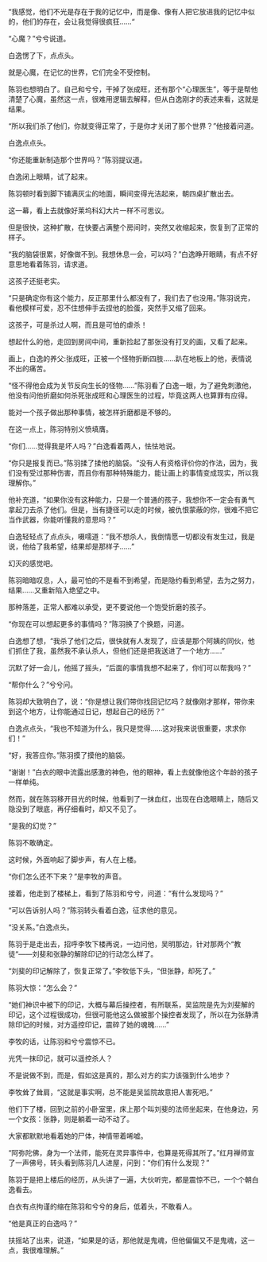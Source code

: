 “我感觉，他们不光是存在于我的记忆中，而是像、像有人把它放进我的记忆中似的，他们的存在，会让我觉得很疯狂……“

“心魔？”兮兮说道。

白逸愣了下，点点头。

就是心魔，在记忆的世界，它们完全不受控制。

陈羽也想明白了。自己和兮兮，干掉了张成旺，还有那个“心理医生”，等于是帮他清楚了心魔，虽然这一点，很难用逻辑去解释，但从白逸刚才的表述来看，这就是结果。

“所以我们杀了他们，你就变得正常了，于是你才关闭了那个世界？”他接着问道。

白逸点点头。

“你还能重新制造那个世界吗？”陈羽提议道。

白逸闭上眼睛，试了起来。

陈羽顿时看到脚下铺满灰尘的地面，瞬间变得光洁起来，朝四桌扩散出去。

这一幕，看上去就像好莱坞科幻大片一样不可思议。

但是很快，这种扩散，在快要占满整个房间时，突然又收缩起来，恢复到了正常的样子。

“我的脑袋很累，好像做不到。我想休息一会，可以吗？”白逸睁开眼睛，有点不好意思地看着陈羽，请求道。

这孩子还挺老实。

“只是确定你有这个能力，反正那里什么都没有了，我们去了也没用。”陈羽说完，看他模样可爱，忍不住想伸手去捏他的脸蛋，突然手又缩了回来。

这孩子，可是杀过人啊，而且是可怕的虐杀！

想起什么的他，走回到房间中间，重新捡起了那张没有打叉的画，又看了起来。

画上，白逸的养父:张成旺，正被一个怪物折断四肢……趴在地板上的他，表情说不出的痛苦。

“怪不得他会成为关节反向生长的怪物……”陈羽看了白逸一眼，为了避免刺激他，他没有问他折磨如何杀死张成旺和心理医生的过程，毕竟这两人也算罪有应得。

能对一个孩子做出那种事情，被怎样折磨都是不够的。

在这一点上，陈羽特别义愤填膺。

“你们……觉得我是坏人吗？”白逸看着两人，怯怯地说。

“你只是报复而已。”陈羽揉了揉他的脑袋。“没有人有资格评价你的作法，因为，我们没有受过那种伤害，而且你有那种特殊能力，能让画上的事情变成现实，所以我理解你。”

他补充道，“如果你没有这种能力，只是一个普通的孩子，我想你不一定会有勇气拿起刀去杀了他们。但是，当有捷径可以走的时候，被仇恨蒙蔽的你，很难不把它当作武器，你能听懂我的意思吗？”

白逸轻轻点了点点头，嗫嚅道：“我不想杀人，我倒情愿一切都没有发生过，我是说，他给了我希望，结果却是那样子……”

幻灭的感觉吧。

陈羽暗暗叹息，人，最可怕的不是看不到希望，而是隐约看到希望，去为之努力，结果……又重新陷入绝望之中。

那种落差，正常人都难以承受，更不要说他一个饱受折磨的孩子。

“你现在可以想起更多的事情吗？”陈羽换了个换题，问道。

白逸想了想，“我杀了他们之后，很快就有人发现了，应该是那个阿姨的同伙，他们抓住了我，虽然我不承认杀人，但他们还是把我送进了一个地方……”

沉默了好一会儿，他摇了摇头，“后面的事情我想不起来了，你们可以帮我吗？”

“帮你什么？”兮兮问。

陈羽却大致明白了，说：“你是想让我们带你找回记忆吗？就像刚才那样，带你来到这个地方，让你能通过日记，想起自己的经历？”

白逸点点头，“我也不知道为什么，我只是觉得……这对我来说很重要，求求你们！”

“好，我答应你。”陈羽摸了摸他的脑袋。

“谢谢！”白衣的眼中流露出感激的神色，他的眼神，看上去就像他这个年龄的孩子一样单纯。

然而，就在陈羽移开目光的时候，他看到了一抹血红，出现在白逸眼睛上，随后又隐没到了眼底，再仔细看时，却又不见了。

“是我的幻觉？”

陈羽不敢确定。

这时候，外面响起了脚步声，有人在上楼。

“你们怎么还不下来？”是李牧的声音。

接着，他走到了楼梯上，看到了陈羽和兮兮，问道：“有什么发现吗？”

“可以告诉别人吗？”陈羽转头看着白逸，征求他的意见。

“没关系。”白逸点头。

陈羽于是走出去，招呼李牧下楼再说，一边问他，吴明那边，针对那两个“教徒“——刘斐和张静的解除印记的行动怎么样了。

“刘斐的印记解除了，恢复正常了。”李牧低下头，“但张静，却死了。”

陈羽大惊：“怎么会？”

“她们神识中被下的印记，大概与幕后操控者，有所联系，吴监院是先为刘斐解的印记，这个过程很成功，但很可能他这么做被那个操控者发现了，所以在为张静清除印记的时候，对方遥控印记，震碎了她的魂魄……”

李牧的话，让陈羽和兮兮震惊不已。

光凭一抹印记，就可以遥控杀人？

不是说做不到，而是，假如这是真的，那么对方的实力该强到什么地步？

李牧耸了耸肩，“这就是事实啊，总不能是吴监院故意把人害死吧。”

他们下了楼，回到之前的小卧室里，床上那个叫刘斐的法师坐起来，在他身边，另一个女孩：张静，则是躺着一动不动了。

大家都默默地看着她的尸体，神情带着唏嘘。

“阿弥陀佛，身为一个法师，能死在灵异事件中，也算是死得其所了。”红月禅师宣了一声佛号，转头看到陈羽几人进屋，问到：“你们有什么发现？”

陈羽于是把上楼后的经历，从头讲了一遍，大伙听完，都是震惊不已，一个个朝白逸看去。

白衣有点拘谨的缩在陈羽和兮兮的身后，低着头，不敢看人。

“他是真正的白逸吗？”

扶摇站了出来，说道，“如果是的话，那他就是鬼魂，但他偏偏又不是鬼魂，这一点，我很难理解。”
